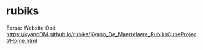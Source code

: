 # rubiks
Eerste Website Ooit
https://kyanoDM.github.io/rubiks/Kyano_De_Maertelaere_RubiksCubeProject/Home.html




